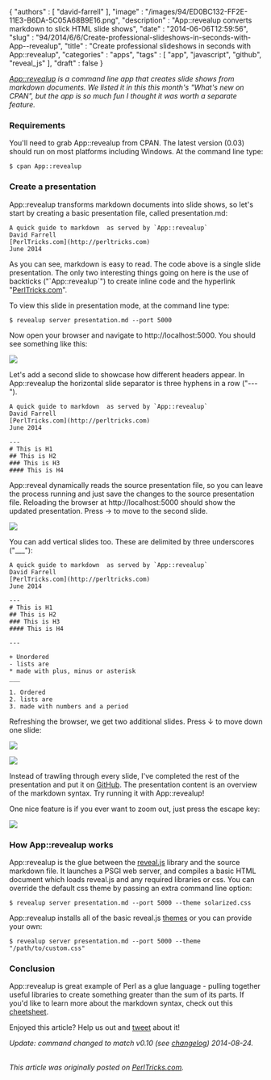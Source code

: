 {
   "authors" : [
      "david-farrell"
   ],
   "image" : "/images/94/ED0BC132-FF2E-11E3-B6DA-5C05A68B9E16.png",
   "description" : "App::revealup converts markdown to slick HTML slide shows",
   "date" : "2014-06-06T12:59:56",
   "slug" : "94/2014/6/6/Create-professional-slideshows-in-seconds-with-App--revealup",
   "title" : "Create professional slideshows in seconds with App::revealup",
   "categories" : "apps",
   "tags" : [
      "app",
      "javascript",
      "github",
      "reveal_js"
   ],
   "draft" : false
}


*[App::revealup](https://metacpan.org/pod/App::revealup) is a command line app that creates slide shows from markdown documents. We listed it in this this month's "What's new on CPAN", but the app is so much fun I thought it was worth a separate feature.*

### Requirements

You'll need to grab App::revealup from CPAN. The latest version (0.03) should run on most platforms including Windows. At the command line type:

``` prettyprint
$ cpan App::revealup
```

### Create a presentation

App::revealup transforms markdown documents into slide shows, so let's start by creating a basic presentation file, called presentation.md:

``` prettyprint
A quick guide to markdown  as served by `App::revealup`  
David Farrell  
[PerlTricks.com](http://perltricks.com)
June 2014
```

As you can see, markdown is easy to read. The code above is a single slide presentation. The only two interesting things going on here is the use of backticks ("\`App::revealup\`") to create inline code and the hyperlink "[PerlTricks.com](http://perltricks.com)".

To view this slide in presentation mode, at the command line type:

``` prettyprint
$ revealup server presentation.md --port 5000
```

Now open your browser and navigate to http://localhost:5000. You should see something like this:

![](/images/94/slide1.png)

Let's add a second slide to showcase how different headers appear. In App::revealup the horizontal slide separator is three hyphens in a row ("---").

``` prettyprint
A quick guide to markdown  as served by `App::revealup`  
David Farrell  
[PerlTricks.com](http://perltricks.com)
June 2014  

---
# This is H1
## This is H2
### This is H3
#### This is H4
```

App::reveal dynamically reads the source presentation file, so you can leave the process running and just save the changes to the source presentation file. Reloading the browser at http://localhost:5000 should show the updated presentation. Press → to move to the second slide.

![](/images/94/slide2.png)

You can add vertical slides too. These are delimited by three underscores ("\_\_\_"):

``` prettyprint
A quick guide to markdown  as served by `App::revealup`  
David Farrell  
[PerlTricks.com](http://perltricks.com)
June 2014  

---
# This is H1
## This is H2
### This is H3
#### This is H4

---

+ Unordered
- lists are
* made with plus, minus or asterisk
___

1. Ordered
2. lists are
3. made with numbers and a period
```

Refreshing the browser, we get two additional slides. Press ↓ to move down one slide:

![](/images/94/slide3.png)

![](/images/94/slide4.png)

Instead of trawling through every slide, I've completed the rest of the presentation and put it on [GitHub](https://gist.github.com/dnmfarrell/1b118c5813a7a10ea7e2). The presentation content is an overview of the markdown syntax. Try running it with App::revealup!

One nice feature is if you ever want to zoom out, just press the escape key:

![](/images/94/slide_zoom.png)

### How App::revealup works

App::revealup is the glue between the [reveal.js](http://lab.hakim.se/reveal-js/#/) library and the source markdown file. It launches a PSGI web server, and compiles a basic HTML document which loads reveal.js and any required libraries or css. You can override the default css theme by passing an extra command line option:

``` prettyprint
$ revealup server presentation.md --port 5000 --theme solarized.css
```

App::revealup installs all of the basic reveal.js [themes](https://github.com/hakimel/reveal.js/tree/master/css/theme) or you can provide your own:

``` prettyprint
$ revealup server presentation.md --port 5000 --theme "/path/to/custom.css"
```

### Conclusion

App::revealup is great example of Perl as a glue language - pulling together useful libraries to create something greater than the sum of its parts. If you'd like to learn more about the markdown syntax, check out this [cheetsheet](https://github.com/adam-p/markdown-here/wiki/Markdown-Cheatsheet).

Enjoyed this article? Help us out and [tweet](https://twitter.com/intent/tweet?original_referer=http%3A%2F%2Fperltricks.com%2Farticle%2F94%2F2014%2F6%2F6%2FCreate-professional-slideshows-in-seconds-with-App-revealup&text=Create+professional+slideshows+in+seconds+with+App%3A%3Arevealup&tw_p=tweetbutton&url=http%3A%2F%2Fperltricks.com%2Farticle%2F94%2F2014%2F6%2F6%2FCreate-professional-slideshows-in-seconds-with-App-revealup&via=perltricks) about it!

*Update: command changed to match v0.10 (see [changelog](https://metacpan.org/changes/distribution/App-revealup)) 2014-08-24.*

\
*This article was originally posted on [PerlTricks.com](http://perltricks.com).*

